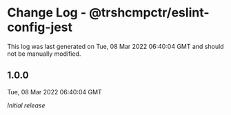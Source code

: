 # Change Log - @trshcmpctr/eslint-config-jest

This log was last generated on Tue, 08 Mar 2022 06:40:04 GMT and should not be manually modified.

## 1.0.0
Tue, 08 Mar 2022 06:40:04 GMT

_Initial release_

